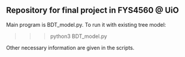 ## Repository for final project in FYS4560 @ UiO

Main program is BDT_model.py. To run it with existing tree model:

>>> python3 BDT_model.py

Other necessary information are given in the scripts.